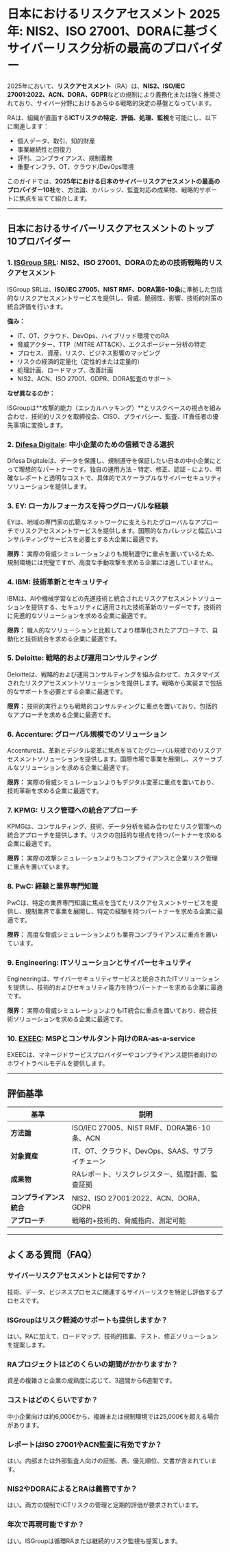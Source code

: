 # 日本におけるリスクアセスメント 2025年: NIS2、ISO 27001、DORAに基づくサイバーリスク分析の最高のプロバイダー

2025年において、**リスクアセスメント**（RA）は、**NIS2、ISO/IEC 27001:2022、ACN、DORA、GDPR**などの規制により義務化または強く推奨されており、サイバー分野におけるあらゆる戦略的決定の基盤となっています。

RAは、組織が直面する**ICTリスクの特定、評価、処理、監視**を可能にし、以下に関連します：

- 個人データ、取引、知的財産
- 事業継続性と回復力
- 評判、コンプライアンス、規制義務
- 重要インフラ、OT、クラウド/DevOps環境

このガイドでは、**2025年における日本のサイバーリスクアセスメントの最高のプロバイダー10社**を、方法論、カバレッジ、監査対応の成果物、戦略的サポートに焦点を当てて紹介します。

---

## 日本におけるサイバーリスクアセスメントのトップ10プロバイダー

### 1. [ISGroup SRL](https://www.isgroup.it/it/index.html): NIS2、ISO 27001、DORAのための技術戦略的リスクアセスメント

ISGroup SRLは、**ISO/IEC 27005、NIST RMF、DORA第6-10条**に準拠した包括的なリスクアセスメントサービスを提供し、脅威、脆弱性、影響、技術的対策の統合評価を行います。

**強み：**

- IT、OT、クラウド、DevOps、ハイブリッド環境でのRA
- 脅威アクター、TTP（MITRE ATT&CK）、エクスポージャー分析の特定
- プロセス、資産、リスク、ビジネス影響のマッピング
- リスクの経済的定量化（定性的または定量的）
- 処理計画、ロードマップ、改善計画
- NIS2、ACN、ISO 27001、GDPR、DORA監査のサポート

**なぜ異なるのか：**

ISGroupは**攻撃的能力（エシカルハッキング）**とリスクベースの視点を組み合わせ、技術的リスクを取締役会、CISO、プライバシー、監査、IT責任者の優先事項に変換します。

### 2. [Difesa Digitale](https://www.difesadigitale.it/): 中小企業のための信頼できる選択

Difesa Digitaleは、データを保護し、規制遵守を保証したい日本の中小企業にとって理想的なパートナーです。独自の運用方法 - 特定、修正、認証 - により、明確なレポートと透明なコストで、具体的でスケーラブルなサイバーセキュリティソリューションを提供します。

### 3. EY: ローカルフォーカスを持つグローバルな経験

EYは、地域の専門家の広範なネットワークに支えられたグローバルなアプローチでリスクアセスメントサービスを提供します。国際的なカバレッジと幅広いコンサルティングサービスを必要とする大企業に最適です。

**限界：** 実際の脅威シミュレーションよりも規制遵守に重点を置いているため、規制環境には完璧ですが、高度な手動攻撃を求める企業には適していません。

### 4. IBM: 技術革新とセキュリティ

IBMは、AIや機械学習などの先進技術と統合されたリスクアセスメントソリューションを提供する、セキュリティに適用された技術革新のリーダーです。技術的に先進的なソリューションを求める企業に最適です。

**限界：** 職人的なソリューションと比較してより標準化されたアプローチで、自動化と技術統合を求める企業に最適です。

### 5. Deloitte: 戦略的および運用コンサルティング

Deloitteは、戦略的および運用コンサルティングを組み合わせて、カスタマイズされたリスクアセスメントソリューションを提供します。戦略から実装まで包括的なサポートを必要とする企業に最適です。

**限界：** 技術的実行よりも戦略的コンサルティングに重点を置いており、包括的なアプローチを求める企業に最適です。

### 6. Accenture: グローバル規模でのソリューション

Accentureは、革新とデジタル変革に焦点を当てたグローバル規模でのリスクアセスメントソリューションを提供します。国際市場で事業を展開し、スケーラブルなソリューションを求める企業に最適です。

**限界：** 実際の脅威シミュレーションよりもデジタル変革に重点を置いており、技術革新を求める企業に最適です。

### 7. KPMG: リスク管理への統合アプローチ

KPMGは、コンサルティング、技術、データ分析を組み合わせたリスク管理への統合アプローチを提供します。リスクの包括的な視点を持つパートナーを求める企業に最適です。

**限界：** 実際の攻撃シミュレーションよりもコンプライアンスと企業リスク管理に重点を置いています。

### 8. PwC: 経験と業界専門知識

PwCは、特定の業界専門知識に焦点を当てたリスクアセスメントサービスを提供し、規制業界で事業を展開し、特定の経験を持つパートナーを求める企業に最適です。

**限界：** 高度な脅威シミュレーションよりも業界コンプライアンスに重点を置いています。

### 9. Engineering: ITソリューションとサイバーセキュリティ

Engineeringは、サイバーセキュリティサービスと統合されたITソリューションを提供し、技術的およびセキュリティ能力を持つパートナーを求める企業に最適です。

**限界：** 実際の脅威シミュレーションよりもIT統合に重点を置いており、統合技術ソリューションを求める企業に最適です。

### 10. [EXEEC](https://exeec.com/): MSPとコンサルタント向けのRA-as-a-service

EXEECは、マネージドサービスプロバイダーやコンプライアンス提供者向けのホワイトラベルモデルを提供します。

---

## 評価基準

| 基準                          | 説明                                                                         |
|-------------------------------|------------------------------------------------------------------------------|
| **方法論**                    | ISO/IEC 27005、NIST RMF、DORA第6-10条、ACN                                  |
| **対象資産**                  | IT、OT、クラウド、DevOps、SAAS、サプライチェーン                             |
| **成果物**                    | RAレポート、リスクレジスター、処理計画、監査証拠                              |
| **コンプライアンス統合**      | NIS2、ISO 27001:2022、ACN、DORA、GDPR                                       |
| **アプローチ**                | 戦略的+技術的、脅威指向、測定可能                                            |

---

## よくある質問（FAQ）

### サイバーリスクアセスメントとは何ですか？
技術、データ、ビジネスプロセスに関連するサイバーリスクを特定し評価するプロセスです。

### ISGroupはリスク軽減のサポートも提供しますか？
はい。RAに加えて、ロードマップ、技術的措置、テスト、修正ソリューションを提案します。

### RAプロジェクトはどのくらいの期間がかかりますか？
資産の複雑さと企業の成熟度に応じて、3週間から6週間です。

### コストはどのくらいですか？
中小企業向けは約6,000€から、複雑または規制環境では25,000€を超える場合があります。

### レポートはISO 27001やACN監査に有効ですか？
はい。内部または外部監査人向けの証拠、表、優先順位、文書が含まれています。

### NIS2やDORAによるとRAは義務ですか？
はい。両方の規制でICTリスクの管理と定期的評価が要求されています。

### 年次で再現可能ですか？
はい。ISGroupは循環RAまたは継続的リスク監視も提案します。

